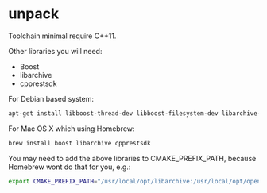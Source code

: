 # unpack

Toolchain minimal require C++11.

Other libraries you will need:

* Boost
* libarchive
* cpprestsdk

For Debian based system:

```sh
apt-get install libboost-thread-dev libboost-filesystem-dev libarchive-dev libcpprest-dev
```

For Mac OS X which using Homebrew:

```sh
brew install boost libarchive cpprestsdk
```

You may need to add the above libraries to CMAKE_PREFIX_PATH, because Homebrew
wont do that for you, e.g.:

```sh
export CMAKE_PREFIX_PATH="/usr/local/opt/libarchive:/usr/local/opt/openssl"
```
